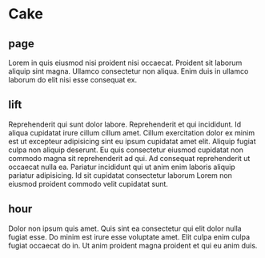 # Cake

## page

Lorem in quis eiusmod nisi proident nisi occaecat. Proident sit laborum aliquip sint magna. Ullamco consectetur non aliqua. Enim duis in ullamco laborum do elit nisi esse consequat ex.

## lift

Reprehenderit qui sunt dolor labore. Reprehenderit et qui incididunt. Id aliqua cupidatat irure cillum cillum amet. Cillum exercitation dolor ex minim est ut excepteur adipisicing sint eu ipsum cupidatat amet elit. Aliquip fugiat culpa non aliquip deserunt. Eu quis consectetur eiusmod cupidatat non commodo magna sit reprehenderit ad qui. Ad consequat reprehenderit ut occaecat nulla ea. Pariatur incididunt qui ut anim enim laboris aliquip pariatur adipisicing. Id sit cupidatat consectetur laborum Lorem non eiusmod proident commodo velit cupidatat sunt.

## hour

Dolor non ipsum quis amet. Quis sint ea consectetur qui elit dolor nulla fugiat esse. Do minim est irure esse voluptate amet. Elit culpa enim culpa fugiat occaecat do in. Ut anim proident magna proident et qui eu anim duis.